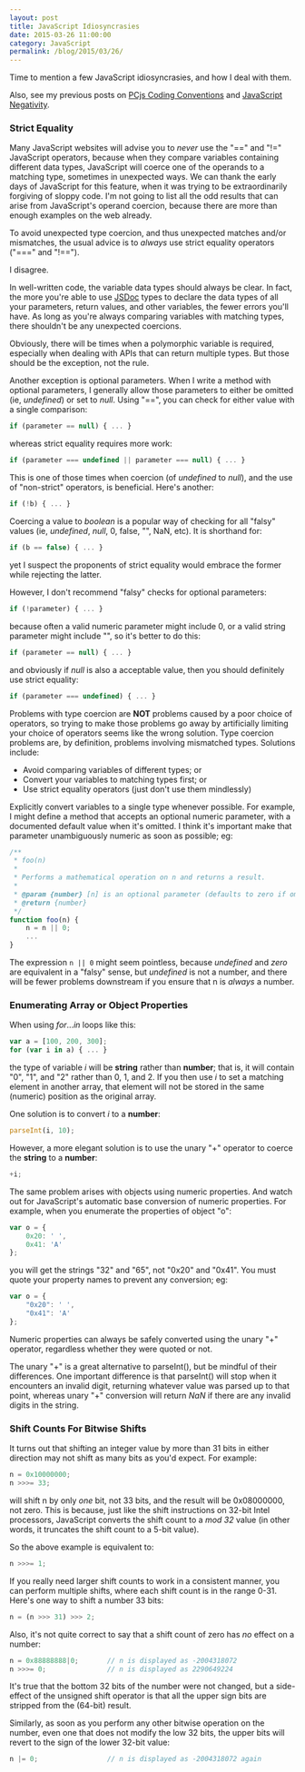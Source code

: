 ```yaml
---
layout: post
title: JavaScript Idiosyncrasies
date: 2015-03-26 11:00:00
category: JavaScript
permalink: /blog/2015/03/26/
---
```


Time to mention a few JavaScript idiosyncrasies, and how I deal with them.

Also, see my previous posts on [PCjs Coding Conventions](/blog/2014/09/30/) and [JavaScript Negativity](/blog/2014/10/26/).

### Strict Equality

Many JavaScript websites will advise you to *never* use the "==" and "!=" JavaScript operators, because when they compare
variables containing different data types, JavaScript will coerce one of the operands to a matching type, sometimes in
unexpected ways.  We can thank the early days of JavaScript for this feature, when it was trying to be extraordinarily
forgiving of sloppy code.  I'm not going to list all the odd results that can arise from JavaScript's operand coercion,
because there are more than enough examples on the web already.

To avoid unexpected type coercion, and thus unexpected matches and/or mismatches, the usual advice is to *always* use
strict equality operators ("===" and "!==").

I disagree.

In well-written code, the variable data types should always be clear.  In fact, the more you're able to
use [JSDoc](http://developers.google.com/closure/compiler/docs/js-for-compiler) types to declare the data types
of all your parameters, return values, and other variables, the fewer errors you'll have.  As long as you're always
comparing variables with matching types, there shouldn't be any unexpected coercions.

Obviously, there will be times when a polymorphic variable is required, especially when dealing with APIs that can
return multiple types.  But those should be the exception, not the rule.

Another exception is optional parameters.  When I write a method with optional parameters, I generally allow those
parameters to either be omitted (ie, *undefined*) or set to *null*.  Using "==", you can check for either value with
a single comparison:

``` javascript
if (parameter == null) { ... }
```

whereas strict equality requires more work:
 
``` javascript
if (parameter === undefined || parameter === null) { ... }
```

This is one of those times when coercion (of *undefined* to *null*), and the use of "non-strict" operators, is beneficial.
Here's another:

``` javascript
if (!b) { ... }
```

Coercing a value to *boolean* is a popular way of checking for all "falsy" values (ie, *undefined*, *null*,
0, false, "", NaN, etc).  It is shorthand for:

``` javascript
if (b == false) { ... }
```

yet I suspect the proponents of strict equality would embrace the former while rejecting the latter.

However, I don't recommend "falsy" checks for optional parameters:

``` javascript
if (!parameter) { ... }
```

because often a valid numeric parameter might include 0, or a valid string parameter might include "", so it's better
to do this:

``` javascript
if (parameter == null) { ... }
```

and obviously if *null* is also a acceptable value, then you should definitely use strict equality:
	
``` javascript
if (parameter === undefined) { ... }
```

Problems with type coercion are **NOT** problems caused by a poor choice of operators, so trying to make
those problems go away by artificially limiting your choice of operators seems like the wrong solution.
Type coercion problems are, by definition, problems involving mismatched types.  Solutions include:

- Avoid comparing variables of different types; or
- Convert your variables to matching types first; or
- Use strict equality operators (just don't use them mindlessly)

Explicitly convert variables to a single type whenever possible.  For example, I might define a method
that accepts an optional numeric parameter, with a documented default value when it's omitted.  I think it's
important make that parameter unambiguously numeric as soon as possible; eg:

``` javascript
/**
 * foo(n)
 *
 * Performs a mathematical operation on n and returns a result.
 *
 * @param {number} [n] is an optional parameter (defaults to zero if omitted)
 * @return {number}
 */
function foo(n) {
    n = n || 0;
    ...
}
```

The expression `n || 0` might seem pointless, because *undefined* and *zero* are equivalent in a "falsy" sense, but
*undefined* is not a number, and there will be fewer problems downstream if you ensure that n is *always* a number.

### Enumerating Array or Object Properties

When using *for*...*in* loops like this:

``` javascript
var a = [100, 200, 300];
for (var i in a) { ... }
```
	
the type of variable *i* will be **string** rather than **number**; that is, it will contain "0", "1", and "2" rather
than 0, 1, and 2.  If you then use *i* to set a matching element in another array, that element will not be stored in
the same (numeric) position as the original array.

One solution is to convert *i* to a **number**:

``` javascript
parseInt(i, 10);
```

However, a more elegant solution is to use the unary "+" operator to coerce the **string** to a **number**:

``` javascript
+i;
```

The same problem arises with objects using numeric properties.  And watch out for JavaScript's automatic base
conversion of numeric properties.  For example, when you enumerate the properties of object "o":

``` javascript
var o = {
    0x20: ' ',
    0x41: 'A'
};
```

you will get the strings "32" and "65", not "0x20" and "0x41".  You must quote your property names to prevent
any conversion; eg:

``` javascript
var o = {
    "0x20": ' ',
    "0x41": 'A'
};
```

Numeric properties can always be safely converted using the unary "+" operator, regardless whether they were quoted
or not.

The unary "+" is a great alternative to parseInt(), but be mindful of their differences.  One important difference
is that parseInt() will stop when it encounters an invalid digit, returning whatever value was parsed up to that point,
whereas unary "+" conversion will return *NaN* if there are any invalid digits in the string.

### Shift Counts For Bitwise Shifts

It turns out that shifting an integer value by more than 31 bits in either direction may not shift as many bits as
you'd expect.  For example:

``` javascript
n = 0x10000000;
n >>>= 33;
```

will shift n by only *one* bit, not 33 bits, and the result will be 0x08000000, not zero.  This is because,
just like the shift instructions on 32-bit Intel processors, JavaScript converts the shift count to a *mod 32* value
(in other words, it truncates the shift count to a 5-bit value).

So the above example is equivalent to:

``` javascript
n >>>= 1;
```

If you really need larger shift counts to work in a consistent manner, you can perform multiple shifts, where each
shift count is in the range 0-31.  Here's one way to shift a number 33 bits:

``` javascript
n = (n >>> 31) >>> 2;
```

Also, it's not quite correct to say that a shift count of zero has *no* effect on a number:

``` javascript
n = 0x88888888|0;       // n is displayed as -2004318072
n >>>= 0;               // n is displayed as 2290649224
```

It's true that the bottom 32 bits of the number were not changed, but a side-effect of the unsigned shift operator
is that all the upper sign bits are stripped from the (64-bit) result.

Similarly, as soon as you perform any other bitwise operation on the number, even one that does not modify the low
32 bits, the upper bits will revert to the sign of the lower 32-bit value:

``` javascript
n |= 0;                 // n is displayed as -2004318072 again
```
